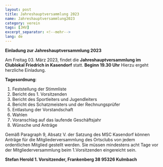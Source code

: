 ```yaml
---
layout: post
title: Jahreshauptversammlung 2023
name: Jahreshauptversammlung2023
category: verein
tags: [JHV]
excerpt_separator: <!--mehr-->
lang: de
---
```


**Einladung zur Jahreshauptversammlung 2023**

Am Freitag 03. März 2023, findet die **Jahreshauptversammlung im Clublokal Friedrich in Kasendorf** statt.
**Beginn 19.30 Uhr**
Hierzu ergeht herzliche Einladung.

<!--mehr-->

**Tagesordnung**:

1.  Feststellung der Stimmliste
2.  Bericht des 1. Vorsitzenden
3.  Bericht des Sportleiters und Jugendleiters
4.  Bericht des Schatzmeisters und der Rechnungsprüfer 
5.  Entlastung der Vorstandschaft
6.  Wahlen
7.  Voranschlag auf das laufende Geschäftsjahr
8.  Wünsche und Anträge 

Gemäß Paragraph 9, Absatz V. der Satzung des MSC Kasendorf können Anträge für die Mitgliederversammlung des Ortsclubs 
von jedem ordentlichen Mitglied gestellt werden. 
Sie müssen mindestens acht Tage vor der Mitgliederversammlung beim 1.Vorsitzenden eingereicht sein.


**Stefan Herold 1. Vorsitzender, Frankenberg 38 95326 Kulmbach**
